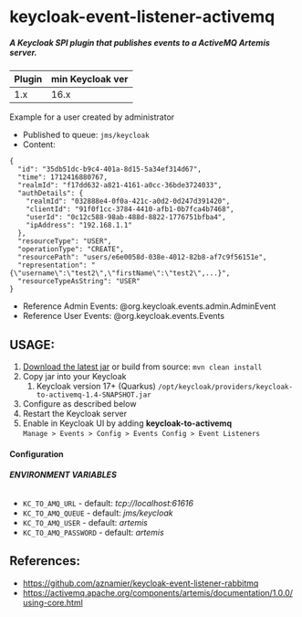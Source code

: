 # keycloak-event-listener-activemq

##### A Keycloak SPI plugin that publishes events to a ActiveMQ Artemis server.

| Plugin | min Keycloak ver |
|--------|------------------|
| 1.x    | 16.x             |

Example for a user created by administrator

* Published to queue: `jms/keycloak`
* Content:
```
{
  "id": "35db51dc-b9c4-401a-8d15-5a34ef314d67",
  "time": 1712416880767,
  "realmId": "f17dd632-a821-4161-a0cc-36bde3724033",
  "authDetails": {
    "realmId": "032888e4-0f0a-421c-a0d2-0d247d391420",
    "clientId": "91f0f1cc-3784-4410-afb1-0b7fca4b7468",
    "userId": "0c12c588-98ab-488d-8822-1776751bfba4",
    "ipAddress": "192.168.1.1"
  },
  "resourceType": "USER",
  "operationType": "CREATE",
  "resourcePath": "users/e6e0058d-038e-4012-82b8-af7c9f56151e",
  "representation": "{\"username\":\"test2\",\"firstName\":\"test2\",...}",
  "resourceTypeAsString": "USER"
}
```
* Reference Admin Events: @org.keycloak.events.admin.AdminEvent
* Reference User Events: @org.keycloak.events.Events

## USAGE:
1. [Download the latest jar](https://github.com/cant-code/keycloak-event-listener-activemq/releases) or build from source: ``mvn clean install``
2. Copy jar into your Keycloak
    1. Keycloak version 17+ (Quarkus) `/opt/keycloak/providers/keycloak-to-activemq-1.4-SNAPSHOT.jar`
3. Configure as described below
4. Restart the Keycloak server
5. Enable in Keycloak UI by adding **keycloak-to-activemq**  
   `Manage > Events > Config > Events Config > Event Listeners`

#### Configuration
###### **ENVIRONMENT VARIABLES**
- `KC_TO_AMQ_URL` - default: *tcp://localhost:61616*
- `KC_TO_AMQ_QUEUE` - default: *jms/keycloak*
- `KC_TO_AMQ_USER` - default: *artemis*
- `KC_TO_AMQ_PASSWORD` - default: *artemis*

## References:
* https://github.com/aznamier/keycloak-event-listener-rabbitmq
* https://activemq.apache.org/components/artemis/documentation/1.0.0/using-core.html